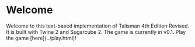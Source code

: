 <h1>Welcome</h1>
Welcome to this text-based implementation of Talisman 4th Edition Revised. It is built with Twine 2 and Sugarcube 2.
The game is currently in v0.1. Play the game [here](../play.html)!
